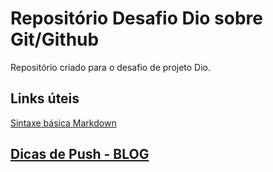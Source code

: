 # Repositório Desafio Dio sobre Git/Github
Repositório criado para o desafio de projeto Dio.

## Links úteis
[Sintaxe básica Markdown](https://www.markdownguide.org/basic-syntax/)

## [Dicas de Push - BLOG](https://blog.betrybe.com/git/git-push/)
